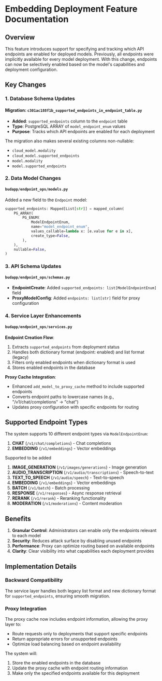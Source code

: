 # Embedding Deployment Feature Documentation

## Overview

This feature introduces support for specifying and tracking which API endpoints are enabled for deployed models. Previously, all endpoints were implicitly available for every model deployment. With this change, endpoints can now be selectively enabled based on the model's capabilities and deployment configuration.

## Key Changes

### 1. Database Schema Updates

#### Migration: `c301ac188f1b_supported_endpoints_in_endpoint_table.py`
- **Added**: `supported_endpoints` column to the `endpoint` table
- **Type**: PostgreSQL ARRAY of `model_endpoint_enum` values
- **Purpose**: Tracks which API endpoints are enabled for each deployment

The migration also makes several existing columns non-nullable:
- `cloud_model.modality`
- `cloud_model.supported_endpoints`
- `model.modality`
- `model.supported_endpoints`

### 2. Data Model Changes

#### `budapp/endpoint_ops/models.py`
Added a new field to the `Endpoint` model:
```python
supported_endpoints: Mapped[List[str]] = mapped_column(
    PG_ARRAY(
        PG_ENUM(
            ModelEndpointEnum,
            name="model_endpoint_enum",
            values_callable=lambda x: [e.value for e in x],
            create_type=False,
        ),
    ),
    nullable=False,
)
```

### 3. API Schema Updates

#### `budapp/endpoint_ops/schemas.py`
- **EndpointCreate**: Added `supported_endpoints: list[ModelEndpointEnum]` field
- **ProxyModelConfig**: Added `endpoints: list[str]` field for proxy configuration

### 4. Service Layer Enhancements

#### `budapp/endpoint_ops/services.py`

**Endpoint Creation Flow**:
1. Extracts `supported_endpoints` from deployment status
2. Handles both dictionary format (endpoint: enabled) and list format (legacy)
3. Filters only enabled endpoints when dictionary format is used
4. Stores enabled endpoints in the database

**Proxy Cache Integration**:
- Enhanced `add_model_to_proxy_cache` method to include supported endpoints
- Converts endpoint paths to lowercase names (e.g., "/v1/chat/completions" → "chat")
- Updates proxy configuration with specific endpoints for routing

## Supported Endpoint Types

The system supports 10 different endpoint types via `ModelEndpointEnum`:

1. **CHAT** (`/v1/chat/completions`) - Chat completions
2. **EMBEDDING** (`/v1/embeddings`) - Vector embeddings

Supported to be added

1. **IMAGE_GENERATION** (`/v1/images/generations`) - Image generation
2. **AUDIO_TRANSCRIPTION** (`/v1/audio/transcriptions`) - Speech-to-text
3. **TEXT_TO_SPEECH** (`/v1/audio/speech`) - Text-to-speech
4. **EMBEDDING** (`/v1/embeddings`) - Vector embeddings
5. **BATCH** (`/v1/batch`) - Batch processing
6. **RESPONSE** (`/v1/responses`) - Async response retrieval
7. **RERANK** (`/v1/rerank`) - Reranking functionality
8. **MODERATION** (`/v1/moderations`) - Content moderation

## Benefits

1. **Granular Control**: Administrators can enable only the endpoints relevant to each model
2. **Security**: Reduces attack surface by disabling unused endpoints
3. **Performance**: Proxy can optimize routing based on available endpoints
4. **Clarity**: Clear visibility into what capabilities each deployment provides

## Implementation Details

### Backward Compatibility
The service layer handles both legacy list format and new dictionary format for `supported_endpoints`, ensuring smooth migration.

### Proxy Integration
The proxy cache now includes endpoint information, allowing the proxy layer to:
- Route requests only to deployments that support specific endpoints
- Return appropriate errors for unsupported endpoints
- Optimize load balancing based on endpoint availability


The system will:
1. Store the enabled endpoints in the database
2. Update the proxy cache with endpoint routing information
3. Make only the specified endpoints available for this deployment
